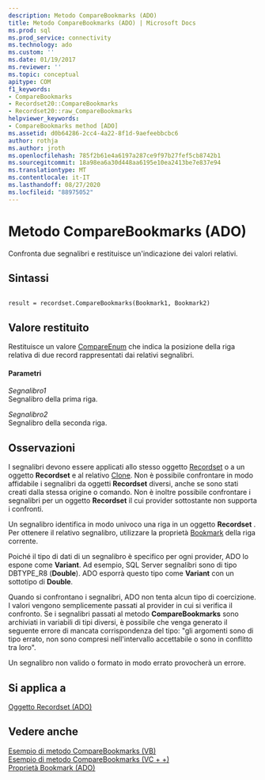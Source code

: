 ```yaml
---
description: Metodo CompareBookmarks (ADO)
title: Metodo CompareBookmarks (ADO) | Microsoft Docs
ms.prod: sql
ms.prod_service: connectivity
ms.technology: ado
ms.custom: ''
ms.date: 01/19/2017
ms.reviewer: ''
ms.topic: conceptual
apitype: COM
f1_keywords:
- CompareBookmarks
- Recordset20::CompareBookmarks
- Recordset20::raw_CompareBookmarks
helpviewer_keywords:
- CompareBookmarks method [ADO]
ms.assetid: d0b64286-2cc4-4a22-8f1d-9aefeebbcbc6
author: rothja
ms.author: jroth
ms.openlocfilehash: 785f2b61e4a6197a287ce9f97b27fef5cb8742b1
ms.sourcegitcommit: 18a98ea6a30d448aa6195e10ea2413be7e837e94
ms.translationtype: MT
ms.contentlocale: it-IT
ms.lasthandoff: 08/27/2020
ms.locfileid: "88975052"
---
```

# <a name="comparebookmarks-method-ado"></a>Metodo CompareBookmarks (ADO)
Confronta due segnalibri e restituisce un'indicazione dei valori relativi.  
  
## <a name="syntax"></a>Sintassi  
  
```  
  
result = recordset.CompareBookmarks(Bookmark1, Bookmark2)  
```  
  
## <a name="return-value"></a>Valore restituito  
 Restituisce un valore [CompareEnum](./compareenum.md) che indica la posizione della riga relativa di due record rappresentati dai relativi segnalibri.  
  
#### <a name="parameters"></a>Parametri  
 *Segnalibro1*  
 Segnalibro della prima riga.  
  
 *Segnalibro2*  
 Segnalibro della seconda riga.  
  
## <a name="remarks"></a>Osservazioni  
 I segnalibri devono essere applicati allo stesso oggetto [Recordset](./recordset-object-ado.md) o a un oggetto **Recordset** e al relativo [Clone](./clone-method-ado.md). Non è possibile confrontare in modo affidabile i segnalibri da oggetti **Recordset** diversi, anche se sono stati creati dalla stessa origine o comando. Non è inoltre possibile confrontare i segnalibri per un oggetto **Recordset** il cui provider sottostante non supporta i confronti.  
  
 Un segnalibro identifica in modo univoco una riga in un oggetto **Recordset** . Per ottenere il relativo segnalibro, utilizzare la proprietà [Bookmark](./bookmark-property-ado.md) della riga corrente.  
  
 Poiché il tipo di dati di un segnalibro è specifico per ogni provider, ADO lo espone come **Variant**. Ad esempio, SQL Server segnalibri sono di tipo DBTYPE_R8 (**Double**). ADO esporrà questo tipo come **Variant** con un sottotipo di **Double**.  
  
 Quando si confrontano i segnalibri, ADO non tenta alcun tipo di coercizione. I valori vengono semplicemente passati al provider in cui si verifica il confronto. Se i segnalibri passati al metodo **CompareBookmarks** sono archiviati in variabili di tipi diversi, è possibile che venga generato il seguente errore di mancata corrispondenza del tipo: "gli argomenti sono di tipo errato, non sono compresi nell'intervallo accettabile o sono in conflitto tra loro".  
  
 Un segnalibro non valido o formato in modo errato provocherà un errore.  
  
## <a name="applies-to"></a>Si applica a  
 [Oggetto Recordset (ADO)](./recordset-object-ado.md)  
  
## <a name="see-also"></a>Vedere anche  
 [Esempio di metodo CompareBookmarks (VB)](./comparebookmarks-method-example-vb.md)   
 [Esempio di metodo CompareBookmarks (VC + +)](./comparebookmarks-method-example-vc.md)   
 [Proprietà Bookmark (ADO)](./bookmark-property-ado.md)